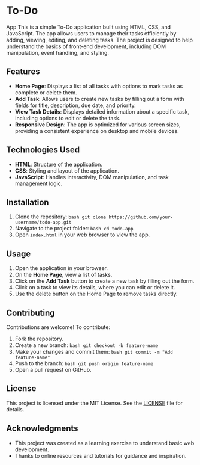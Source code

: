 # To-Do 
App This is a simple To-Do application built using HTML, CSS, and JavaScript. The app allows users to manage their tasks efficiently by adding, viewing, editing, and deleting tasks. The project is designed to help understand the basics of front-end development, including DOM manipulation, event handling, and styling. 
## Features 
- **Home Page**: Displays a list of all tasks with options to mark tasks as complete or delete them.
- **Add Task**: Allows users to create new tasks by filling out a form with fields for title, description, due date, and priority.
- **View Task Details**: Displays detailed information about a specific task, including options to edit or delete the task.
- **Responsive Design**: The app is optimized for various screen sizes, providing a consistent experience on desktop and mobile devices.
## Technologies Used 
- **HTML**: Structure of the application.
- **CSS**: Styling and layout of the application.
- **JavaScript**: Handles interactivity, DOM manipulation, and task management logic.
## Installation 
1. Clone the repository:
```bash git clone https://github.com/your-username/todo-app.git ```
2. Navigate to the project folder:
```bash cd todo-app ```
3. Open `index.html` in your web browser to view the app.
## Usage 
1. Open the application in your browser.
2. On the **Home Page**, view a list of tasks.
3. Click on the **Add Task** button to create a new task by filling out the form.
4. Click on a task to view its details, where you can edit or delete it.
5. Use the delete button on the Home Page to remove tasks directly.
## Contributing 
Contributions are welcome! To contribute:
1. Fork the repository.
2. Create a new branch:
```bash git checkout -b feature-name ```
4. Make your changes and commit them:
```bash git commit -m "Add feature-name" ```
6. Push to the branch:
```bash git push origin feature-name ```
8. Open a pull request on GitHub.
## License
This project is licensed under the MIT License. See the [LICENSE](LICENSE) file for details. 
## Acknowledgments
- This project was created as a learning exercise to understand basic web development.
- Thanks to online resources and tutorials for guidance and inspiration.
